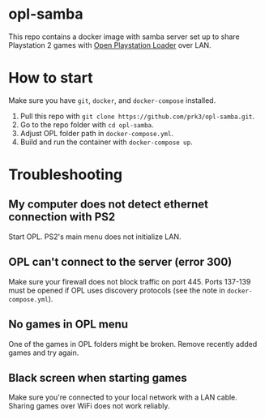 # opl-samba

This repo contains a docker image with samba server set up to share Playstation 2 games with [Open Playstation Loader](https://github.com/ps2homebrew/Open-PS2-Loader) over LAN.

# How to start

Make sure you have `git`, `docker`, and `docker-compose` installed.

1. Pull this repo with `git clone https://github.com/prk3/opl-samba.git`.
1. Go to the repo folder with `cd opl-samba`.
1. Adjust OPL folder path in `docker-compose.yml`.
1. Build and run the container with `docker-compose up`.

# Troubleshooting

## My computer does not detect ethernet connection with PS2

Start OPL. PS2's main menu does not initialize LAN.

## OPL can't connect to the server (error 300)

Make sure your firewall does not block traffic on port 445. Ports 137-139 must be opened if OPL uses discovery protocols (see the note in `docker-compose.yml`).

## No games in OPL menu

One of the games in OPL folders might be broken. Remove recently added games and try again.

## Black screen when starting games

Make sure you're connected to your local network with a LAN cable. Sharing games over WiFi does not work reliably.
